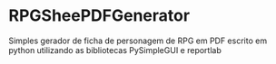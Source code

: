 # RPGSheePDFGenerator

Simples gerador de ficha de personagem de RPG em PDF escrito em python utilizando as bibliotecas PySimpleGUI e reportlab

